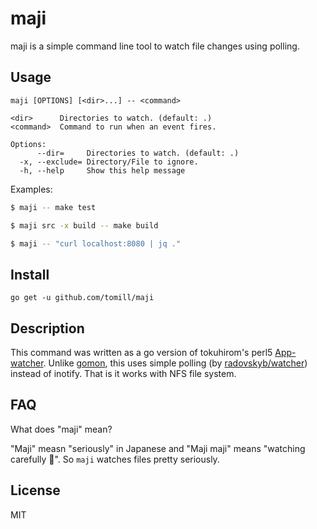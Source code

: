 # maji

maji is a simple command line tool to watch file changes using polling.

## Usage

```
maji [OPTIONS] [<dir>...] -- <command>

<dir>      Directories to watch. (default: .)
<command>  Command to run when an event fires.

Options:
      --dir=     Directories to watch. (default: .)
  -x, --exclude= Directory/File to ignore.
  -h, --help     Show this help message
```

Examples:

```bash
$ maji -- make test

$ maji src -x build -- make build

$ maji -- "curl localhost:8080 | jq ."
```

## Install

```
go get -u github.com/tomill/maji
```

## Description

This command was written as a go version of tokuhirom's perl5 [App-watcher](https://metacpan.org/pod/distribution/App-watcher/script/watcher). Unlike [gomon](https://github.com/c9s/gomon), this uses simple polling (by [radovskyb/watcher](https://github.com/radovskyb/watcher)) instead of inotify. That is it works with NFS file system.

## FAQ

What does "maji" mean?

"Maji" measn "seriously" in Japanese and "Maji maji" means "watching carefully 👀". So `maji` watches files pretty seriously.

## License

MIT
